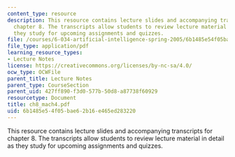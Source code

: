 ```yaml
---
content_type: resource
description: This resource contains lecture slides and accompanying transcripts for
  chapter 8. The transcripts allow students to review lecture material in detail as
  they study for upcoming assignments and quizzes.
file: /courses/6-034-artificial-intelligence-spring-2005/6b1485e54f05bae62b16e465ed283220_ch8_mach4.pdf
file_type: application/pdf
learning_resource_types:
- Lecture Notes
license: https://creativecommons.org/licenses/by-nc-sa/4.0/
ocw_type: OCWFile
parent_title: Lecture Notes
parent_type: CourseSection
parent_uid: 427ff890-f3d0-577b-50d8-a87738f60929
resourcetype: Document
title: ch8_mach4.pdf
uid: 6b1485e5-4f05-bae6-2b16-e465ed283220
---
```

This resource contains lecture slides and accompanying transcripts for chapter 8. The transcripts allow students to review lecture material in detail as they study for upcoming assignments and quizzes.